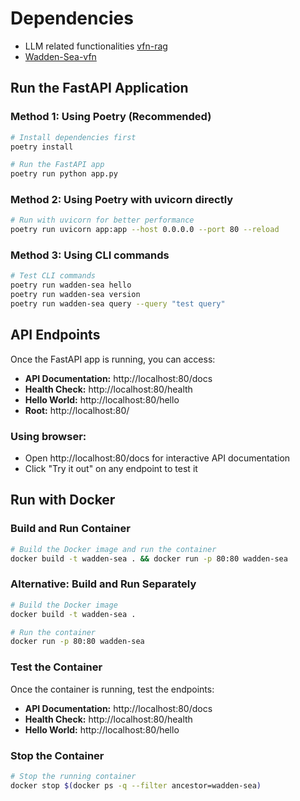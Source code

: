 # Dependencies
- LLM related functionalities [vfn-rag](https://github.com/Deltares-research/vfn-rag)
- [Wadden-Sea-vfn](https://github.com/Deltares-research/Wadden-Sea-vfn)


## Run the FastAPI Application

### Method 1: Using Poetry (Recommended)
```bash
# Install dependencies first
poetry install

# Run the FastAPI app
poetry run python app.py
```

### Method 2: Using Poetry with uvicorn directly
```bash
# Run with uvicorn for better performance
poetry run uvicorn app:app --host 0.0.0.0 --port 80 --reload
```

### Method 3: Using CLI commands
```bash
# Test CLI commands
poetry run wadden-sea hello
poetry run wadden-sea version
poetry run wadden-sea query --query "test query"
```

## API Endpoints

Once the FastAPI app is running, you can access:

- **API Documentation:** http://localhost:80/docs
- **Health Check:** http://localhost:80/health
- **Hello World:** http://localhost:80/hello
- **Root:** http://localhost:80/


### Using browser:
- Open http://localhost:80/docs for interactive API documentation
- Click "Try it out" on any endpoint to test it

## Run with Docker

### Build and Run Container
```bash
# Build the Docker image and run the container
docker build -t wadden-sea . && docker run -p 80:80 wadden-sea
```

### Alternative: Build and Run Separately
```bash
# Build the Docker image
docker build -t wadden-sea .

# Run the container
docker run -p 80:80 wadden-sea
```

### Test the Container
Once the container is running, test the endpoints:
- **API Documentation:** http://localhost:80/docs
- **Health Check:** http://localhost:80/health
- **Hello World:** http://localhost:80/hello

### Stop the Container
```bash
# Stop the running container
docker stop $(docker ps -q --filter ancestor=wadden-sea)
```